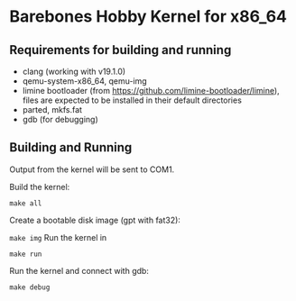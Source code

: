 # Barebones Hobby Kernel for x86_64
## Requirements for building and running
- clang (working with v19.1.0)
- qemu-system-x86_64, qemu-img
- limine bootloader (from https://github.com/limine-bootloader/limine), files are expected to be installed in their default directories
- parted, mkfs.fat
- gdb (for debugging)

## Building and Running
Output from the kernel will be sent to COM1.

Build the kernel:

    make all
Create a bootable disk image (gpt with fat32):

```make img```
Run the kernel in 

    make run
Run the kernel and connect with gdb:

    make debug
